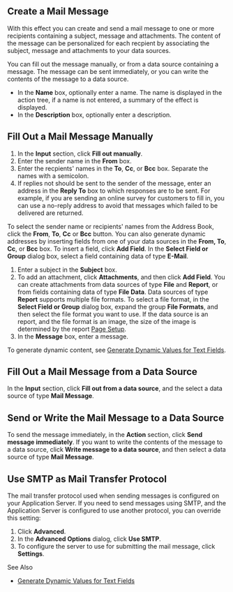 ## Create a Mail Message

With this effect you can create and send a mail message to one or more recipients containing a subject, message and attachments. The content of the message can be personalized for each recpient by associating the subject, message and attachments to your data sources.

You can fill out the message manually, or from a data source containing a message. The message can be sent immediately, or you can write the contents of the message to a data source.

*   In the **Name** box, optionally enter a name. The name is displayed in the action tree, if a name is not entered, a summary of the effect is displayed.
*   In the **Description** box, optionally enter a description.


## Fill Out a Mail Message Manually

1.  In the **Input** section, click **Fill out manually**.
2.  Enter the sender name in the **From** box.
3.  Enter the recpients' names in the **To**, **Cc**, or **Bcc** box. Separate the names with a semicolon.
4.  If replies not should be sent to the sender of the message, enter an address in the **Reply To** box to which responses are to be sent. For example, if you are sending an online survey for customers to fill in, you can use a no-reply address to avoid that messages which failed to be delivered are returned.

To select the sender name or recipients' names from the Address Book, click the **From**, **To**, **Cc** or **Bcc** button. You can also generate dynamic addresses by inserting fields from one of your data sources in the **From, To**, **Cc**, or **Bcc** box. To insert a field, click **Add Field**. In the **Select Field or Group** dialog box, select a field containing data of type **E-Mail**.

1.  Enter a subject in the **Subject** box.
2.  To add an attachment, click **Attachments**, and then click **Add Field**. You can create attachments from data sources of type **File** and **Report**, or from fields containing data of type **File Data**. Data sources of type **Report** supports multiple file formats. To select a file format, in the **Select Field or Group** dialog box, expand the group **File Formats**, and then select the file format you want to use. If the data source is an report, and the file format is an image, the size of the image is determined by the report [Page Setup](../../../../../users/reporting-on-data/report/save-to-file-or-print-a-report.md).
3.  In the **Message** box, enter a message.

To generate dynamic content, see [Generate Dynamic Values for Text Fields](../generate-dynamic-values-for-text-fields.md "Generate Dynamic Values for Text Fields").



## Fill Out a Mail Message from a Data Source

In the **Input** section, click **Fill out from a data source**, and the select a data source of type **Mail Message**.



## Send or Write the Mail Message to a Data Source

To send the message immediately, in the **Action** section, click **Send message immediately**. If you want to write the contents of the message to a data source, click **Write message to a data source**, and then select a data source of type **Mail Message**.



## Use SMTP as Mail Transfer Protocol

The mail transfer protocol used when sending messages is configured on your Application Server. If you need to send messages using SMTP, and the Application Server is configured to use another protocol, you can override this setting:

1.  Click **Advanced**.
2.  In the **Advanced Options** dialog, click **Use SMTP**.
3.  To configure the server to use for submitting the mail message, click **Settings**.



See Also

*   [Generate Dynamic Values for Text Fields](../generate-dynamic-values-for-text-fields.md)